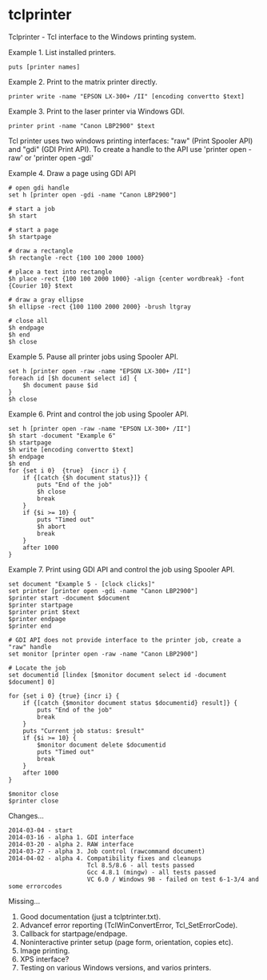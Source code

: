 # tclprinter


Tclprinter - Tcl interface to the Windows printing system.


Example 1. List installed printers.
```
puts [printer names]
```

Example 2. Print to the matrix printer directly.
```
printer write -name "EPSON LX-300+ /II" [encoding convertto $text]
```

Example 3. Print to the laser printer via Windows GDI.
```
printer print -name "Canon LBP2900" $text
```

Tcl printer uses two windows printing interfaces: "raw" (Print Spooler API) and "gdi" (GDI Print API).
To create a handle to the API use  'printer open -raw'  or 'printer open -gdi'


Example 4. Draw a page using GDI API
```
# open gdi handle
set h [printer open -gdi -name "Canon LBP2900"]

# start a job
$h start

# start a page
$h startpage

# draw a rectangle
$h rectangle -rect {100 100 2000 1000}

# place a text into rectangle
$h place -rect {100 100 2000 1000} -align {center wordbreak} -font {Courier 10} $text

# draw a gray ellipse
$h ellipse -rect {100 1100 2000 2000} -brush ltgray

# close all
$h endpage
$h end
$h close
```

Example 5. Pause all printer jobs using Spooler API.
```
set h [printer open -raw -name "EPSON LX-300+ /II"]
foreach id [$h document select id] {
    $h document pause $id
}
$h close
```

Example 6. Print and control the job using Spooler API.
```
set h [printer open -raw -name "EPSON LX-300+ /II"]
$h start -document "Example 6"
$h startpage
$h write [encoding convertto $text]
$h endpage
$h end
for {set i 0}  {true}  {incr i} {
    if {[catch {$h document status}]} {
        puts "End of the job"
        $h close
        break
    }
    if {$i >= 10} {
        puts "Timed out"
        $h abort
        break
    }
    after 1000
}
```

Example 7. Print using GDI API and control the job using Spooler API.
```
set document "Example 5 - [clock clicks]"
set printer [printer open -gdi -name "Canon LBP2900"]
$printer start -document $document
$printer startpage
$printer print $text
$printer endpage
$printer end

# GDI API does not provide interface to the printer job, create a "raw" handle
set monitor [printer open -raw -name "Canon LBP2900"]

# Locate the job 
set documentid [lindex [$monitor document select id -document $document] 0]

for {set i 0} {true} {incr i} {
    if {[catch {$monitor document status $documentid} result]} {
        puts "End of the job"
        break
    }
    puts "Current job status: $result"
    if {$i >= 10} {
        $monitor document delete $documentid
        puts "Timed out"
        break
    }
    after 1000
}

$monitor close
$printer close
```

Changes...

    2014-03-04 - start
    2014-03-16 - alpha 1. GDI interface
    2014-03-20 - alpha 2. RAW interface
    2014-03-27 - alpha 3. Job control (rawcommand document)
    2014-04-02 - alpha 4. Compatibility fixes and cleanups
                          Tcl 8.5/8.6 - all tests passed
                          Gcc 4.8.1 (mingw) - all tests passed
                          VC 6.0 / Windows 98 - failed on test 6-1-3/4 and some errorcodes

Missing...

1. Good documentation (just a tclptrinter.txt).
2. Advancef error reporting (TclWinConvertError, Tcl_SetErrorCode).
3. Callback for startpage/endpage.
4. Noninteractive printer setup (page form, orientation, copies etc).
5. Image printing.
6. XPS interface?
7. Testing on various Windows versions, and varios printers.
